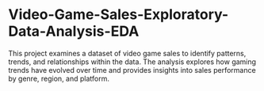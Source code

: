 # Video-Game-Sales-Exploratory-Data-Analysis-EDA

This project examines a dataset of video game sales to identify patterns, trends, and relationships within the data. The analysis explores how gaming trends have evolved over time and provides insights into sales performance by genre, region, and platform.
